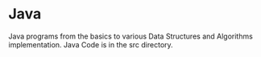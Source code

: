 # Java

Java programs from the basics to various Data Structures and Algorithms implementation.
Java Code is in the src directory.
